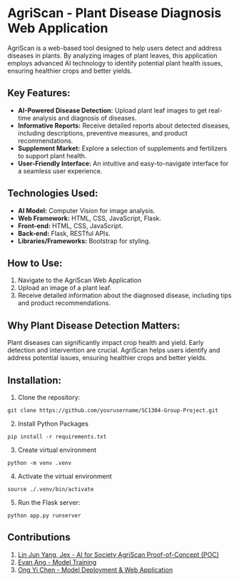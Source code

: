 # AgriScan - Plant Disease Diagnosis Web Application

AgriScan is a web-based tool designed to help users detect and address diseases in plants. By analyzing images of plant leaves, this application employs advanced AI technology to identify potential plant health issues, ensuring healthier crops and better yields.

## Key Features:

- **AI-Powered Disease Detection:** Upload plant leaf images to get real-time analysis and diagnosis of diseases.
- **Informative Reports:** Receive detailed reports about detected diseases, including descriptions, preventive measures, and product recommendations.
- **Supplement Market:** Explore a selection of supplements and fertilizers to support plant health.
- **User-Friendly Interface:** An intuitive and easy-to-navigate interface for a seamless user experience.

## Technologies Used:

- **AI Model:** Computer Vision for image analysis.
- **Web Framework:** HTML, CSS, JavaScript, Flask.
- **Front-end:** HTML, CSS, JavaScript.
- **Back-end:** Flask, RESTful APIs.
- **Libraries/Frameworks:** Bootstrap for styling.

## How to Use:

1. Navigate to the AgriScan Web Application
2. Upload an image of a plant leaf.
3. Receive detailed information about the diagnosed disease, including tips and product recommendations.

## Why Plant Disease Detection Matters:

Plant diseases can significantly impact crop health and yield. Early detection and intervention are crucial. AgriScan helps users identify and address potential issues, ensuring healthier crops and better yields.

## Installation:

1. Clone the repository:
```
git clone https://github.com/yourusername/SC1304-Group-Project.git
```

2. Install Python Packages
```
pip install -r requirements.txt
```

3. Create virtual environment 
```
python -m venv .venv 
```

4. Activate the virtual environment
```
source ./.venv/bin/activate
```
5. Run the Flask server:
```
python app.py runserver   
```

## Contributions
1. [Lin Jun Yang, Jex - AI for Society AgriScan Proof-of-Concept (POC)](https://github.com/Jchineseeee)
2. [Evan Ang - Model Training](https://github.com/EvanAngQiXuan)
3. [Ong Yi Chen - Model Deployment & Web Application](https://github.com/ongyichen)




